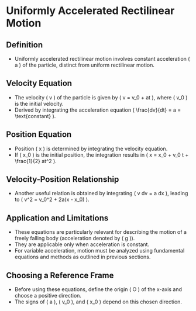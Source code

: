 # Uniformly Accelerated Rectilinear Motion

## Definition

- Uniformly accelerated rectilinear motion involves constant acceleration \( a \) of the particle, distinct from uniform rectilinear motion.

## Velocity Equation

- The velocity \( v \) of the particle is given by \( v = v_0 + at \), where \( v_0 \) is the initial velocity.
- Derived by integrating the acceleration equation \( \frac{dv}{dt} = a = \text{constant} \).

## Position Equation

- Position \( x \) is determined by integrating the velocity equation.
- If \( x_0 \) is the initial position, the integration results in \( x = x_0 + v_0 t + \frac{1}{2} at^2 \).

## Velocity-Position Relationship

- Another useful relation is obtained by integrating \( v dv = a dx \), leading to \( v^2 = v_0^2 + 2a(x - x_0) \).

## Application and Limitations

- These equations are particularly relevant for describing the motion of a freely falling body (acceleration denoted by \( g \)).
- They are applicable only when acceleration is constant.
- For variable acceleration, motion must be analyzed using fundamental equations and methods as outlined in previous sections.

## Choosing a Reference Frame

- Before using these equations, define the origin \( O \) of the x-axis and choose a positive direction.
- The signs of \( a \), \( v_0 \), and \( x_0 \) depend on this chosen direction.
